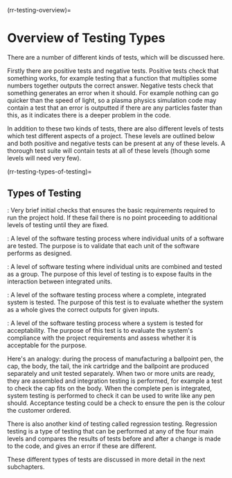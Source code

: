 (rr-testing-overview)=
# Overview of Testing Types

There are a number of different kinds of tests, which will be discussed here.

Firstly there are positive tests and negative tests.
Positive tests check that something works, for example testing that a function that multiplies some numbers together outputs the correct answer.
Negative tests check that something generates an error when it should.
For example nothing can go quicker than the speed of light, so a plasma physics simulation code may contain a test that an error is outputted if there are any particles faster than this, as it indicates there is a deeper problem in the code.

In addition to these two kinds of tests, there are also different levels of tests which test different aspects of a project.
These levels are outlined below and both positive and negative tests can be present at any of these levels.
A thorough test suite will contain tests at all of these levels (though some levels will need very few).

(rr-testing-types-of-testing)=
## Types of Testing

[](#rr-testing-smoketest): Very brief initial checks that ensures the basic requirements required to run the project hold.
If these fail there is no point proceeding to additional levels of testing until they are fixed.

[](#rr-testing-unittest): A level of the software testing process where individual units of a software are tested. The purpose is to validate that each unit of the software performs as designed.

[](#rr-testing-types-integrationtest): A level of software testing where individual units are combined and tested as a group.
The purpose of this level of testing is to expose faults in the interaction between integrated units.

[](#rr-testing-systemtest): A level of the software testing process where a complete, integrated system is tested.
The purpose of this test is to evaluate whether the system as a whole gives the correct outputs for given inputs.

[](#rr-testing-acceptance-regression): A level of the software testing process where a system is tested for acceptability.
The purpose of this test is to evaluate the system's compliance with the project requirements and assess whether it is acceptable for the purpose.

Here's an analogy: during the process of manufacturing a ballpoint pen, the cap, the body, the tail, the ink cartridge and the ballpoint are produced separately and unit tested separately.
When two or more units are ready, they are assembled and integration testing is performed, for example a test to check the cap fits on the body.
When the complete pen is integrated, system testing is performed to check it can be used to write like any pen should.
Acceptance testing could be a check to ensure the pen is the colour the customer ordered.

There is also another kind of testing called regression testing.
Regression testing is a type of testing that can be performed at any of the four main levels and compares the results of tests before and after a change is made to the code, and gives an error if these are different.

These different types of tests are discussed in more detail in the next subchapters.
